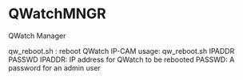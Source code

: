 QWatchMNGR
==========

QWatch Manager

qw_reboot.sh : reboot QWatch IP-CAM
 usage: qw_reboot.sh IPADDR PASSWD
          IPADDR: IP address for QWatch to be rebooted
          PASSWD: A password for an admin user

